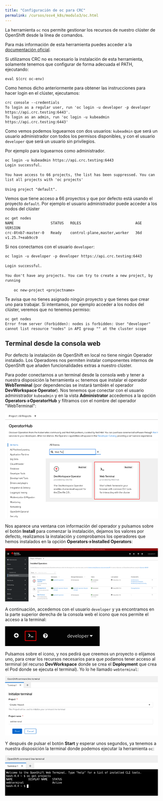 ```yaml
---
title: "Configuración de oc para CRC"
permalink: /cursos/osv4_k8s/modulo3/oc.html
---
```


La herramienta `oc` nos permite gestionar los recursos de nuestro clúster de OpenShift desde la línea de comandos.

Para más información de esta herramienta puedes acceder a la [documentación oficial](https://docs.openshift.com/container-platform/4.12/cli_reference/openshift_cli/getting-started-cli.html).

Si utilizamos CRC no es necesario la instalación de esta herramienta, solamente tenemos que configurar de forma adecuada el PATH, ejecutando:

    eval $(crc oc-env)

Como hemos dicho anteriormente para obtener las instrucciones para hacer login en el clúster, ejecutamos:

    crc console --credentials
    To login as a regular user, run 'oc login -u developer -p developer https://api.crc.testing:6443'.
    To login as an admin, run 'oc login -u kubeadmin https://api.crc.testing:6443'

Como vemos podemos loguearnos con dos usuarios: `kubeadmin` que será un usuario administrador con todos los permisos disponibles, y con el usuario `developer` que será un usuario sin privilegios.

Por ejemplo para loguearnos como administrador.
    
    oc login -u kubeadmin https://api.crc.testing:6443
    Login successful.

    You have access to 66 projects, the list has been suppressed. You can list all projects with 'oc projects'

    Using project "default".

Vemos que tiene acceso a 66 proyectos y que por defecto está usando el proyecto `default`. Por ejemplo el usuario administrador puede acceder a los nodos del clúster


    oc get nodes
    NAME                 STATUS   ROLES                         AGE   VERSION
    crc-8tnb7-master-0   Ready    control-plane,master,worker   36d   v1.25.7+eab9cc9

Si nos conectamos con el usuario `developer`:

    oc login -u developer -p developer https://api.crc.testing:6443

    Login successful.

    You don't have any projects. You can try to create a new project, by running

        oc new-project <projectname>

Te avisa que no tienes asignado ningún proyecto y que tienes que crear uno para trabajar. Si intentamos, por ejemplo acceder a los nodos del clúster, veremos que no tenemos permiso:

    oc get nodes
    Error from server (Forbidden): nodes is forbidden: User "developer" cannot list resource "nodes" in API group "" at the cluster scope

## Terminal desde la consola web

Por defecto la instalación de OpenShift en local no tiene ningún Operador instalado. Los Operadores nos permiten instalar componentes internos de OpenShift que añaden funcionalidades extras a nuestro clúster.

Para poder conectarnos a un terminal desde la consola web y tener a nuestra disposición la herramienta `oc` tenemos que instalar el operador **WebTerminal** (por dependencias se instará también el operador **DevWorkspace Operator**). Nos tenemos que conectar con el usuario administrador `kubeadmin` y en la vista **Administrator** accedemos a la opción **Operators->OperatorHub** y filtramos con el nombre del operador "WebTerminal":

![terminal](img/terminal1.png)

Nos aparece una ventana con información del operador y pulsamos sobre el botón **Install** para comenzar la instalación, dejamos los valores por defecto, realizamos la instalación y comprobamos los operadores que hemos instalados en la opción **Operators->Installed Operators**:

![terminal](img/terminal2.png)

A continuación, accedemos con el usuario `developer` y ya encontramos en la parte superior derecha de la consola web el icono que nos permite el acceso a la terminal:

![terminal](img/terminal3.png)

Pulsamos sobre el icono, y nos pedirá que creemos un proyecto o elijamos uno, para crear los recursos necesarios para que podamos tener acceso al terminal (el recurso **DevWorkspace** donde se crea el **Deployment** que crea el Pod donde se ejecuta el terminal). Yo lo he llamado `webterminal`:

![terminal](img/terminal4.png)

Y después de pulsar el botón **Start** y esperar unos segundos, ya tenemos a nuestra disposición la terminal donde podemos ejecutar la herramienta `oc`:

![terminal](img/terminal5.png)

